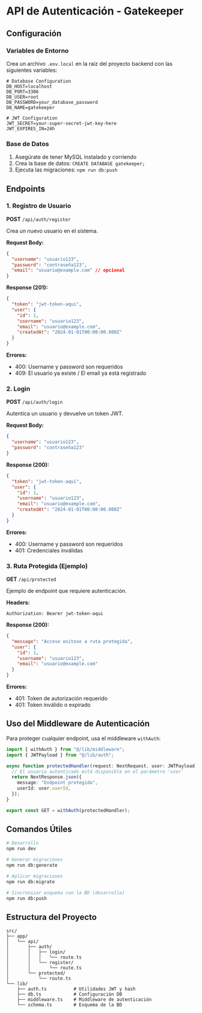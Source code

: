 # API de Autenticación - Gatekeeper

## Configuración

### Variables de Entorno

Crea un archivo `.env.local` en la raíz del proyecto backend con las siguientes variables:

```env
# Database Configuration
DB_HOST=localhost
DB_PORT=3306
DB_USER=root
DB_PASSWORD=your_database_password
DB_NAME=gatekeeper

# JWT Configuration
JWT_SECRET=your-super-secret-jwt-key-here
JWT_EXPIRES_IN=24h
```

### Base de Datos

1. Asegúrate de tener MySQL instalado y corriendo
2. Crea la base de datos: `CREATE DATABASE gatekeeper;`
3. Ejecuta las migraciones: `npm run db:push`

## Endpoints

### 1. Registro de Usuario

**POST** `/api/auth/register`

Crea un nuevo usuario en el sistema.

**Request Body:**

```json
{
  "username": "usuario123",
  "password": "contraseña123",
  "email": "usuario@example.com" // opcional
}
```

**Response (201):**

```json
{
  "token": "jwt-token-aqui",
  "user": {
    "id": 1,
    "username": "usuario123",
    "email": "usuario@example.com",
    "createdAt": "2024-01-01T00:00:00.000Z"
  }
}
```

**Errores:**

- 400: Username y password son requeridos
- 409: El usuario ya existe / El email ya está registrado

### 2. Login

**POST** `/api/auth/login`

Autentica un usuario y devuelve un token JWT.

**Request Body:**

```json
{
  "username": "usuario123",
  "password": "contraseña123"
}
```

**Response (200):**

```json
{
  "token": "jwt-token-aqui",
  "user": {
    "id": 1,
    "username": "usuario123",
    "email": "usuario@example.com",
    "createdAt": "2024-01-01T00:00:00.000Z"
  }
}
```

**Errores:**

- 400: Username y password son requeridos
- 401: Credenciales inválidas

### 3. Ruta Protegida (Ejemplo)

**GET** `/api/protected`

Ejemplo de endpoint que requiere autenticación.

**Headers:**

```
Authorization: Bearer jwt-token-aqui
```

**Response (200):**

```json
{
  "message": "Acceso exitoso a ruta protegida",
  "user": {
    "id": 1,
    "username": "usuario123",
    "email": "usuario@example.com"
  }
}
```

**Errores:**

- 401: Token de autorización requerido
- 401: Token inválido o expirado

## Uso del Middleware de Autenticación

Para proteger cualquier endpoint, usa el middleware `withAuth`:

```typescript
import { withAuth } from "@/lib/middleware";
import { JWTPayload } from "@/lib/auth";

async function protectedHandler(request: NextRequest, user: JWTPayload) {
  // El usuario autenticado está disponible en el parámetro 'user'
  return NextResponse.json({
    message: "Endpoint protegido",
    userId: user.userId,
  });
}

export const GET = withAuth(protectedHandler);
```

## Comandos Útiles

```bash
# Desarrollo
npm run dev

# Generar migraciones
npm run db:generate

# Aplicar migraciones
npm run db:migrate

# Sincronizar esquema con la BD (desarrollo)
npm run db:push
```

## Estructura del Proyecto

```
src/
├── app/
│   └── api/
│       ├── auth/
│       │   ├── login/
│       │   │   └── route.ts
│       │   └── register/
│       │       └── route.ts
│       └── protected/
│           └── route.ts
└── lib/
    ├── auth.ts          # Utilidades JWT y hash
    ├── db.ts            # Configuración DB
    ├── middleware.ts    # Middleware de autenticación
    └── schema.ts        # Esquema de la BD
```
